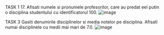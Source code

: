 TASK 1
17. Afisati numele si pronumele profesorilor, care au predat eel putin o disciplina studentului cu identificatorul 100.
![image](https://user-images.githubusercontent.com/32772799/47265257-e5c5f300-d52d-11e8-9710-3e72229338a2.png)

TASK 3
Gasiti denumirile disciplinelor si media notelor pe disciplina. Afisati numai disciplinele cu medii mai mari de 7.0.
![image](https://user-images.githubusercontent.com/32772799/47269459-74eefd00-d566-11e8-9edd-3e5cdfc41152.png)
